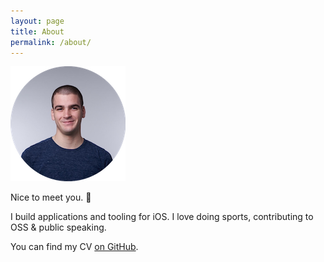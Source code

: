 ```yaml
---
layout: page
title: About
permalink: /about/
---
```


![bas-broek](/_images/bas.png)

Nice to meet you. 👋

I build applications and tooling for iOS. I love doing sports, contributing to OSS & public speaking.

You can find my CV [on GitHub](https://github.com/BasThomas/curriculum-vitae).
